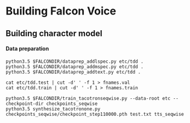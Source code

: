 # Building Falcon Voice

## Building character model

#### Data preparation

```text
python3.5 $FALCONDIR/dataprep_addlspec.py etc/tdd .
python3.5 $FALCONDIR/dataprep_addmspec.py etc/tdd .
python3.5 $FALCONDIR/dataprep_addtext.py etc/tdd .

cat etc/tdd.test | cut -d' ' -f 1 > fnames.val
cat etc/tdd.train | cut -d' ' -f 1 > fnames.train

python3.5 $FALCONDIR/train_tacotronseqwise.py --data-root etc --checkpoint-dir checkpoints_seqwise
python3.5 synthesize_tacotronone.py checkpoints_seqwise/checkpoint_step110000.pth test.txt tts_seqwise
```

